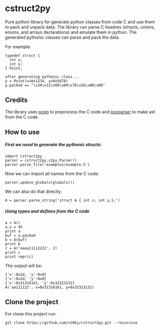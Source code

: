 # cstruct2py

Pure python library for generate python classes from code C and use them to pack and unpack data.
The library can parse C headres (structs, unions, enums, and arrays declarations) and emulate them in python. The generated pythonic classes can parse and pack the data.

For example:
```
typedef struct {
  int x;
  int y;
} Point;

after generating pythonic class...
p = Point(x=0x1234, y=0x5678)
p.packed == "\x34\x12\x00\x00\x78\x56\x00\x00"
```

## Credits
The library uses [pcpp](https://github.com/ned14/pcpp) to preprocess the C code and [pycparser](https://github.com/eliben/pycparser) to make ast from the C code.

## How to use
##### First we need to generate the pythonic structs:
```
import cstruct2py
parser = cstruct2py.c2py.Parser()
parser.parse_file('examples/example.h')
```
Now we can import all names from the C code:
```
parser.update_globals(globals())
```
We can also do that directly:
```
A = parser.parse_string('struct A { int x; int y;};')
```
##### Using types and defines from the C code
```
a = A()
a.x = 45
print a
buf = a.packed
b = A(buf)
print b
c = A('aaaa11112222', 2)
print c
print repr(c)
```
The output will be:
```
{'x':0x2d, 'y':0x0}
{'x':0x2d, 'y':0x0}
{'x':0x31316161, 'y':0x32323131}
A('aa111122', x=0x31316161, y=0x32323131)
```

## Clone the project
For clone this project run:
```
git clone https://github.com/st0ky/cstruct2py.git --recursive
```
